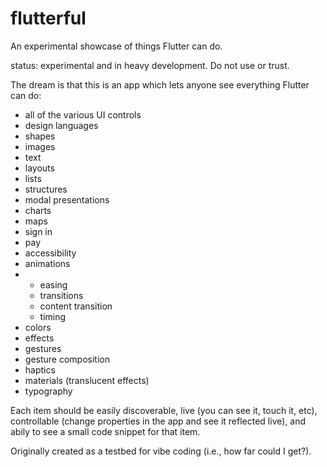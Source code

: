 # flutterful

An experimental showcase of things Flutter can do.

status: experimental and in heavy development. Do not use or trust.

The dream is that this is an app which lets anyone see everything Flutter can do:

* all of the various UI controls
* design languages
* shapes
* images
* text
* layouts
* lists
* structures
* modal presentations
* charts
* maps
* sign in
* pay
* accessibility
* animations
* * easing
  * transitions
  * content transition
  * timing
* colors
* effects
* gestures
* gesture composition
* haptics
* materials (translucent effects)
* typography

Each item should be easily discoverable, live (you can see it, touch it, etc), controllable (change
properties in the app and see it reflected live), and abily to see a small code snippet
for that item.

Originally created as a testbed for vibe coding (i.e., how far could I get?).
